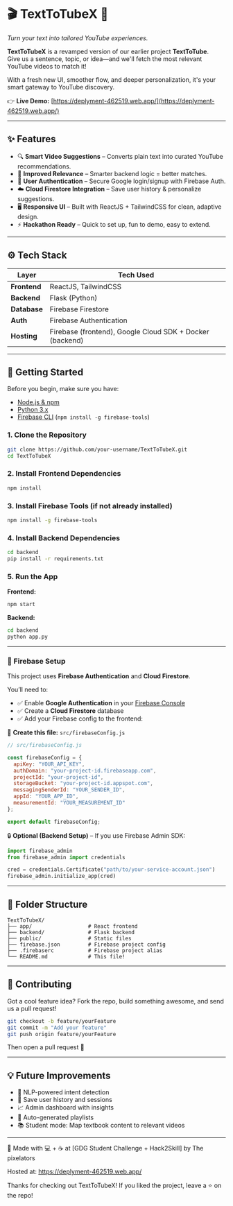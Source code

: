 # 🎬 TextToTubeX 🚀  
*Turn your text into tailored YouTube experiences.*

**TextToTubeX** is a revamped version of our earlier project **TextToTube**.  
Give us a sentence, topic, or idea—and we'll fetch the most relevant YouTube videos to match it!

With a fresh new UI, smoother flow, and deeper personalization, it's your smart gateway to YouTube discovery.

👉 **Live Demo:** [https://deplyment-462519.web.app/](https://deplyment-462519.web.app/)

---

## ✨ Features

- 🔍 **Smart Video Suggestions** – Converts plain text into curated YouTube recommendations.
- 🧠 **Improved Relevance** – Smarter backend logic = better matches.
- 👤 **User Authentication** – Secure Google login/signup with Firebase Auth.
- ☁️ **Cloud Firestore Integration** – Save user history & personalize suggestions.
- 🖥 **Responsive UI** – Built with ReactJS + TailwindCSS for clean, adaptive design.
- ⚡ **Hackathon Ready** – Quick to set up, fun to demo, easy to extend.

---

## ⚙️ Tech Stack

| Layer       | Tech Used                |
|-------------|--------------------------|
| **Frontend** | ReactJS, TailwindCSS     |
| **Backend**  | Flask (Python)           |
| **Database** | Firebase Firestore       |
| **Auth**     | Firebase Authentication  |
| **Hosting**  | Firebase (frontend), Google Cloud SDK + Docker (backend) |

---

## 🚀 Getting Started

Before you begin, make sure you have:

- [Node.js & npm](https://nodejs.org/)
- [Python 3.x](https://www.python.org/)
- [Firebase CLI](https://firebase.google.com/docs/cli) (`npm install -g firebase-tools`)

### 1. Clone the Repository
~~~bash
git clone https://github.com/your-username/TextToTubeX.git
cd TextToTubeX
~~~

### 2. Install Frontend Dependencies
~~~bash
npm install
~~~

### 3. Install Firebase Tools (if not already installed)
~~~bash
npm install -g firebase-tools
~~~

### 4. Install Backend Dependencies
~~~bash
cd backend
pip install -r requirements.txt
~~~

### 5. Run the App

**Frontend:**
~~~bash
npm start
~~~

**Backend:**
~~~bash
cd backend
python app.py
~~~

---

### 🔐 Firebase Setup

This project uses **Firebase Authentication** and **Cloud Firestore**.

You’ll need to:

- ✅ Enable **Google Authentication** in your [Firebase Console](https://console.firebase.google.com/)
- ✅ Create a **Cloud Firestore** database
- ✅ Add your Firebase config to the frontend:

📄 **Create this file:** `src/firebaseConfig.js`

~~~js
// src/firebaseConfig.js

const firebaseConfig = {
  apiKey: "YOUR_API_KEY",
  authDomain: "your-project-id.firebaseapp.com",
  projectId: "your-project-id",
  storageBucket: "your-project-id.appspot.com",
  messagingSenderId: "YOUR_SENDER_ID",
  appId: "YOUR_APP_ID",
  measurementId: "YOUR_MEASUREMENT_ID"
};

export default firebaseConfig;
~~~

🔒 **Optional (Backend Setup)** – If you use Firebase Admin SDK:

~~~python
import firebase_admin
from firebase_admin import credentials

cred = credentials.Certificate("path/to/your-service-account.json")
firebase_admin.initialize_app(cred)
~~~

---

## 📁 Folder Structure

~~~
TextToTubeX/
├── app/                  # React frontend
├── backend/              # Flask backend
├── public/               # Static files
├── firebase.json         # Firebase project config
├── .firebaserc           # Firebase project alias
└── README.md             # This file!
~~~

---

## 🤝 Contributing

Got a cool feature idea? Fork the repo, build something awesome, and send us a pull request!

~~~bash
git checkout -b feature/yourFeature
git commit -m "Add your feature"
git push origin feature/yourFeature
~~~

Then open a pull request 🚀

---

## 💡 Future Improvements

- 🧠 NLP-powered intent detection
- 📝 Save user history and sessions
- 📈 Admin dashboard with insights
- 🎵 Auto-generated playlists
- 📚 Student mode: Map textbook content to relevant videos

---

🙌 Made with 💻 + ☕ at [GDG Student Challenge + Hack2Skill]  by The pixelators 

Hosted at: https://deplyment-462519.web.app/

Thanks for checking out TextToTubeX! If you liked the project, leave a ⭐ on the repo!
